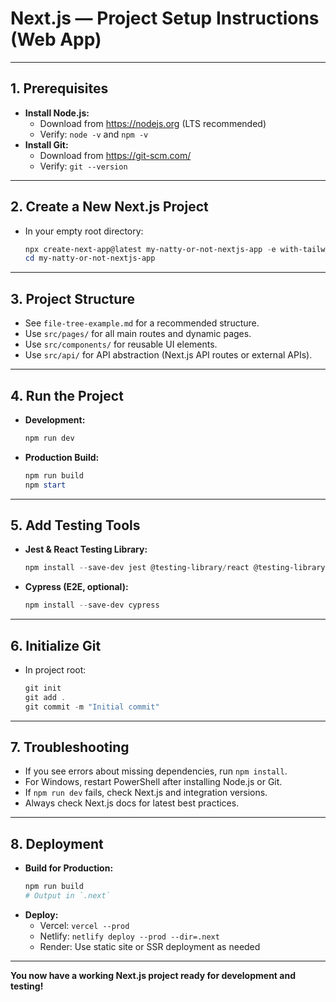# Next.js — Project Setup Instructions (Web App)

---

## 1. Prerequisites
- **Install Node.js:**
  - Download from https://nodejs.org (LTS recommended)
  - Verify: `node -v` and `npm -v`
- **Install Git:**
  - Download from https://git-scm.com/
  - Verify: `git --version`

---

## 2. Create a New Next.js Project
- In your empty root directory:
  ```powershell
  npx create-next-app@latest my-natty-or-not-nextjs-app -e with-tailwindcss --typescript
  cd my-natty-or-not-nextjs-app
  ```

---

## 3. Project Structure
- See `file-tree-example.md` for a recommended structure.
- Use `src/pages/` for all main routes and dynamic pages.
- Use `src/components/` for reusable UI elements.
- Use `src/api/` for API abstraction (Next.js API routes or external APIs).

---

## 4. Run the Project
- **Development:**
  ```powershell
  npm run dev
  ```
- **Production Build:**
  ```powershell
  npm run build
  npm start
  ```

---

## 5. Add Testing Tools
- **Jest & React Testing Library:**
  ```powershell
  npm install --save-dev jest @testing-library/react @testing-library/jest-dom
  ```
- **Cypress (E2E, optional):**
  ```powershell
  npm install --save-dev cypress
  ```

---

## 6. Initialize Git
- In project root:
  ```powershell
  git init
  git add .
  git commit -m "Initial commit"
  ```

---

## 7. Troubleshooting
- If you see errors about missing dependencies, run `npm install`.
- For Windows, restart PowerShell after installing Node.js or Git.
- If `npm run dev` fails, check Next.js and integration versions.
- Always check Next.js docs for latest best practices.

---

## 8. Deployment
- **Build for Production:**
  ```powershell
  npm run build
  # Output in `.next`
  ```
- **Deploy:**
  - Vercel: `vercel --prod`
  - Netlify: `netlify deploy --prod --dir=.next`
  - Render: Use static site or SSR deployment as needed

---

**You now have a working Next.js project ready for development and testing!** 